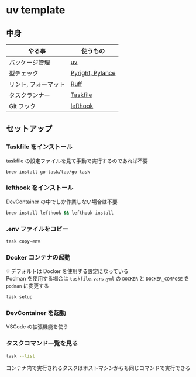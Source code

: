 # uv template

## 中身

| やる事               | 使うもの                                                   |
| -------------------- | ---------------------------------------------------------- |
| パッケージ管理       | [uv](https://docs.astral.sh/uv/)                           |
| 型チェック           | [Pyright, Pylance](https://microsoft.github.io/pyright/#/) |
| リント, フォーマット | [Ruff](https://docs.astral.sh/ruff/)                       |
| タスクランナー       | [Taskfile](https://taskfile.dev/)                          |
| Git フック           | [lefthook](https://github.com/evilmartians/lefthook)       |

## セットアップ

### Taskfile をインストール

taskfile の設定ファイルを見て手動で実行するのであれば不要

```bash
brew install go-task/tap/go-task
```

### lefthook をインストール

DevContainer の中でしか作業しない場合は不要

```bash
brew install lefthook && lefthook install
```

### .env ファイルをコピー

```bash
task copy-env
```

### Docker コンテナの起動

💡 デフォルトは Docker を使用する設定になっている  
Podman を使用する場合は `taskfile.vars.yml` の `DOCKER` と `DOCKER_COMPOSE` を `podman` に変更する

```bash
task setup
```

### DevContainer を起動

VSCode の拡張機能を使う

### タスクコマンド一覧を見る

```bash
task --list
```

コンテナ内で実行されるタスクはホストマシンからも同じコマンドで実行できる
